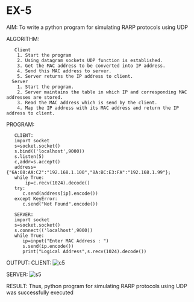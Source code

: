 # EX-5

AIM:
   To write a python program for simulating RARP protocols using UDP
   
ALGORITHM:
```
   Client
    1. Start the program
    2. Using datagram sockets UDP function is established.
    3. Get the MAC address to be converted into IP address.
    4. Send this MAC address to server.
    5. Server returns the IP address to client.
  Server
    1. Start the program.
    2. Server maintains the table in which IP and corresponding MAC addresses are stored.
    3. Read the MAC address which is send by the client.
    4. Map the IP address with its MAC address and return the IP address to client.
```    
PROGRAM:
```
   CLIENT:
   import socket
   s=socket.socket()
   s.bind(('localhost',9000))
   s.listen(5)
   c,addr=s.accept()
   address={"6A:08:AA:C2":"192.168.1.100","8A:BC:E3:FA":"192.168.1.99"};
   while True:
       ip=c.recv(1024).decode()
   try:
      c.send(address[ip].encode())
   except KeyError:
      c.send("Not Found".encode())
      
   SERVER:
   import socket
   s=socket.socket()
   s.connect(('localhost',9000))
   while True:
      ip=input("Enter MAC Address : ")   
      s.send(ip.encode())
      print("Logical Address",s.recv(1024).decode())
```      
OUTPUT:
CLIENT:
![c5](https://github.com/aparnabalasubrmanian/EX-5/assets/123351172/a4d4490f-d742-4e5d-960b-5bbd8ffea179)
 
SERVER:
![s5](https://github.com/aparnabalasubrmanian/EX-5/assets/123351172/a970a50e-044c-4976-9c5f-2968049fc701)

 
 
RESULT:
   Thus, python program for simulating RARP protocols using UDP was successfully executed

